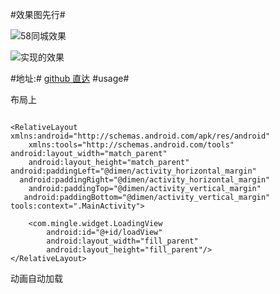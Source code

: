 #效果图先行#

 
 


![58同城效果](http://upload-images.jianshu.io/upload_images/166866-7d4158de2ce40a9a.gif)

![实现的效果](http://upload-images.jianshu.io/upload_images/166866-6e4012c1949aaa7a.gif)

#地址:#
[github 直达](https://github.com/zzz40500/android-shapeLoadingView)
#usage#

布局上
~~~

<RelativeLayout xmlns:android="http://schemas.android.com/apk/res/android"
    xmlns:tools="http://schemas.android.com/tools" android:layout_width="match_parent"
    android:layout_height="match_parent"         android:paddingLeft="@dimen/activity_horizontal_margin"
  android:paddingRight="@dimen/activity_horizontal_margin"
    android:paddingTop="@dimen/activity_vertical_margin"
   android:paddingBottom="@dimen/activity_vertical_margin" tools:context=".MainActivity">

    <com.mingle.widget.LoadingView
        android:id="@+id/loadView"
        android:layout_width="fill_parent"
        android:layout_height="fill_parent"/>
</RelativeLayout>

~~~

动画自动加载
